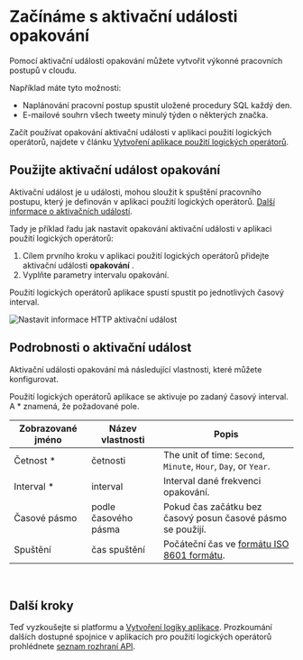 <properties
    pageTitle="Přidání aktivační události opakování v aplikacích pro použití logických operátorů | Microsoft Azure"
    description="Základní informace o aktivační události opakování a jak pomocí aplikace Azure logiky."
    services=""
    documentationCenter=""
    authors="jeffhollan"
    manager="erikre"
    editor=""
    tags="connectors"/>

<tags
   ms.service="logic-apps"
   ms.devlang="na"
   ms.topic="article"
   ms.tgt_pltfrm="na"
   ms.workload="na"
   ms.date="07/18/2016"
   ms.author="jehollan"/>

# <a name="get-started-with-the-recurrence-trigger"></a>Začínáme s aktivační události opakování

Pomocí aktivační události opakování můžete vytvořit výkonné pracovních postupů v cloudu.

Například máte tyto možnosti:

- Naplánování pracovní postup spustit uložené procedury SQL každý den.
- E-mailové souhrn všech tweety minulý týden o některých značka.

Začít používat opakování aktivační události v aplikaci použití logických operátorů, najdete v článku [Vytvoření aplikace použití logických operátorů](../app-service-logic/app-service-logic-create-a-logic-app.md).

## <a name="use-a-recurrence-trigger"></a>Použijte aktivační událost opakování

Aktivační událost je u události, mohou sloužit k spuštění pracovního postupu, který je definován v aplikaci použití logických operátorů. [Další informace o aktivačních událostí](connectors-overview.md).

Tady je příklad řadu jak nastavit opakování aktivační události v aplikaci použití logických operátorů:

1. Cílem prvního kroku v aplikaci použití logických operátorů přidejte aktivační události **opakování** .
2. Vyplňte parametry intervalu opakování.

Použití logických operátorů aplikace spustí spustit po jednotlivých časový interval.

![Nastavit informace HTTP aktivační událost](./media/connectors-native-recurrence/using-trigger.png)

## <a name="trigger-details"></a>Podrobnosti o aktivační událost

Aktivační události opakování má následující vlastnosti, které můžete konfigurovat.

Použití logických operátorů aplikace se aktivuje po zadaný časový interval.
A * znamená, že požadované pole.

|Zobrazované jméno|Název vlastnosti|Popis|
|---|---|---|
|Četnost *|četnosti|The unit of time: `Second`, `Minute`, `Hour`, `Day`, or `Year`.|
|Interval *|interval|Interval dané frekvenci opakování.|
|Časové pásmo|podle časového pásma|Pokud čas začátku bez časový posun časové pásmo se použijí.|
|Spuštění|čas spuštění|Počáteční čas ve [formátu ISO 8601 formátu](https://en.wikipedia.org/wiki/ISO_8601#Combined_date_and_time_representations).|
<br>


## <a name="next-steps"></a>Další kroky

Teď vyzkoušejte si platformu a [Vytvoření logiky aplikace](../app-service-logic/app-service-logic-create-a-logic-app.md). Prozkoumání dalších dostupné spojnice v aplikacích pro použití logických operátorů prohlédnete [seznam rozhraní API](apis-list.md).

